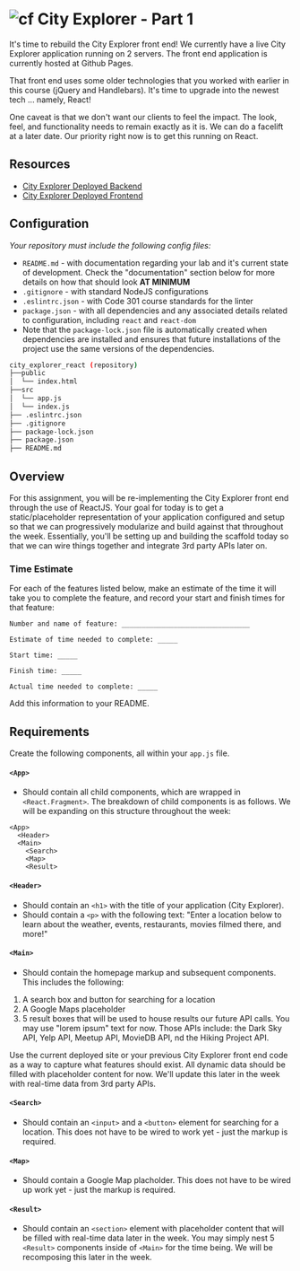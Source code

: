 # ![cf](http://i.imgur.com/7v5ASc8.png) City Explorer - Part 1
It's time to rebuild the City Explorer front end! We currently have a live City Explorer application running on 2 servers. The front end application is currently hosted at Github Pages.

That front end uses some older technologies that you worked with earlier in this course (jQuery and Handlebars).  It's time to upgrade into the newest tech ... namely, React!

One caveat is that we don't want our clients to feel the impact. The look, feel, and functionality needs to remain exactly as it is. We can do a facelift at a later date. Our priority right now is to get this running on React.

## Resources
- [City Explorer Deployed Backend](https://city-explorer-backend.herokuapp.com)
- [City Explorer Deployed Frontend](https://codefellows.github.io/city_explorer/)

## Configuration

_Your repository must include the following config files:_
- `README.md` - with documentation regarding your lab and it's current state of development. Check the "documentation" section below for more details on how that should look **AT MINIMUM**
- `.gitignore` - with standard NodeJS configurations
- `.eslintrc.json` - with Code 301 course standards for the linter
- `package.json` - with all dependencies and any associated details related to configuration, including `react` and `react-dom`
- Note that the `package-lock.json` file is automatically created when dependencies are installed and ensures that future installations of the project use the same versions of the dependencies.


```sh
city_explorer_react (repository)
├──public
│  └── index.html
├──src
│  └── app.js
│  └── index.js
├── .eslintrc.json
├── .gitignore
├── package-lock.json
├── package.json
├── README.md
```

## Overview
For this assignment, you will be re-implementing the City Explorer front end through the use of ReactJS.  Your goal for today is to get a static/placeholder representation of your application configured and setup so that we can progressively modularize and build against that throughout the week.  Essentially, you'll be setting up and building the scaffold today so that we can wire things together and integrate 3rd party APIs later on.

### Time Estimate

For each of the features listed below, make an estimate of the time it will take you to complete the feature, and record your start and finish times for that feature:

```
Number and name of feature: ________________________________

Estimate of time needed to complete: _____

Start time: _____

Finish time: _____

Actual time needed to complete: _____
```

Add this information to your README.

## Requirements
Create the following components, all within your `app.js` file.

#### `<App>`
* Should contain all child components, which are wrapped in `<React.Fragment>`.  The breakdown of child components is as follows.  We will be expanding on this structure throughout the week:

```
<App>
  <Header>
  <Main>
    <Search>
    <Map>
    <Result>
```

#### `<Header>`
* Should contain an `<h1>` with the title of your application (City Explorer).
* Should contain a `<p>` with the following text: "Enter a location below to learn about the weather, events, restaurants, movies filmed there, and more!"

#### `<Main>`
* Should contain the homepage markup and subsequent components.  This includes the following:
1. A search box and button for searching for a location
2. A Google Maps placeholder
3. 5 result boxes that will be used to house results our future API calls.  You may use "lorem ipsum" text for now. Those APIs include: the Dark Sky API, Yelp API, Meetup API, MovieDB API, nd the Hiking Project API.

Use the current deployed site or your previous City Explorer front end code as a way to capture what features should exist.  All dynamic data should be filled with placeholder content for now.  We'll update this later in the week with real-time data from 3rd party APIs.

#### `<Search>`
* Should contain an `<input>` and a `<button>` element for searching for a location.  This does not have to be wired to work yet - just the markup is required.

#### `<Map>`
* Should contain a Google Map placholder.  This does not have to be wired up work yet - just the markup is required.

#### `<Result>`
* Should contain an `<section>` element with placeholder content that will be filled with real-time data later in the week.  You may simply nest 5 `<Result>` components inside of `<Main>` for the time being.  We will be recomposing this later in the week.
